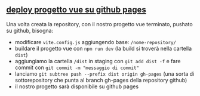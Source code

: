 ## [deploy progetto vue su github pages](https://www.youtube.com/watch?v=yo2bMGnIKE8)

Una volta creata la repository, con il nostro progetto vue terminato, pushato su github, bisogna:
- modificare `vite.config.js` aggiungendo base: `/nome-repository/`
- buildare il progetto vue con `npm run dev` (la build si troverà nella cartella `dist`)
- aggiungiamo la cartella `/dist` in staging con `git add dist -f` e fare commit con `git commit -m "messaggio di commit"` 
- lanciamo `git subtree push --prefix dist origin gh-pages` (una sorta di sottorepository che punta al branch gh-pages della repository github)
- il nostro progetto sarà disponibile su github pages